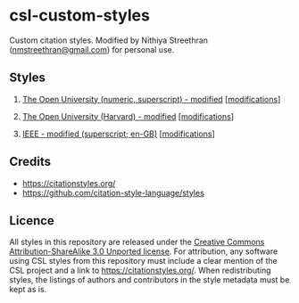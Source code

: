 ﻿# csl-custom-styles

Custom citation styles. Modified by Nithiya Streethran (nmstreethran@gmail.com) for personal use.

## Styles

1.  [The Open University (numeric, superscript) - modified](the-open-university-numeric-superscript-modified.csl) [[modifications](https://github.com/nmstreethran/csl-custom-styles/compare/0f4716e..main#diff-e48c324d72fc73dfdd64b1fc7e42acb1ba22cdf5cf028fe25d432ac6fa5b92d4)]

2.  [The Open University (Harvard) - modified](the-open-university-harvard-modified.csl) [[modifications](https://github.com/nmstreethran/csl-custom-styles/compare/c1b253a..main#diff-bad997cac1628b0d4c7b9f6da21cfd1c0c413e15c23cfe76c1b7e0fc6c24b500)]

3.  [IEEE - modified (superscript; en-GB)](ieee-modified.csl) [[modifications](https://github.com/nmstreethran/csl-custom-styles/compare/6351936..main#diff-cb60e3d54a84e4c13779c8fa145367c39bd4785688c86185d3b719356682e02e)]

## Credits

- <https://citationstyles.org/>
- <https://github.com/citation-style-language/styles>

## Licence

All styles in this repository are released under the [Creative Commons Attribution-ShareAlike 3.0 Unported license](https://creativecommons.org/licenses/by-sa/3.0/). For attribution, any software using CSL styles from this repository must include a clear mention of the CSL project and a link to <https://citationstyles.org/>. When redistributing styles, the listings of authors and contributors in the style metadata must be kept as is.
